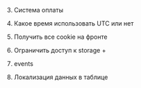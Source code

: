 


3. Система оплаты 
5. Какое время использовать UTC или нет 

6. Получить все cookie на фронте 
7. Ограничить доступ к storage +

9. events 

10. Локализация данных в таблице 

